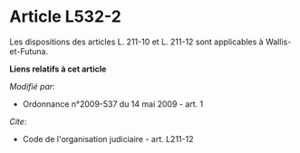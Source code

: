 # Article L532-2

Les dispositions des articles L. 211-10 et L. 211-12 sont applicables à Wallis-et-Futuna.

**Liens relatifs à cet article**

_Modifié par_:

  - Ordonnance n°2009-537 du 14 mai 2009 - art. 1

_Cite_:

  - Code de l'organisation judiciaire - art. L211-12

